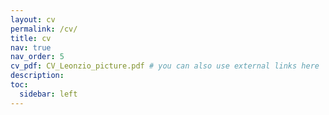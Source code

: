 ```yaml
---
layout: cv
permalink: /cv/
title: cv
nav: true
nav_order: 5
cv_pdf: CV_Leonzio_picture.pdf # you can also use external links here
description: 
toc:
  sidebar: left
---
```


